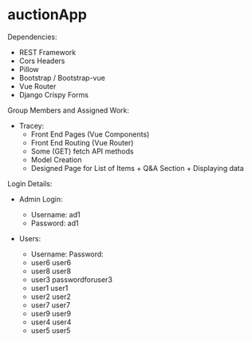 # auctionApp

Dependencies:
- REST Framework
- Cors Headers
- Pillow
- Bootstrap / Bootstrap-vue
- Vue Router
- Django Crispy Forms


Group Members and Assigned Work:
- Tracey: 
	- Front End Pages (Vue Components)
	- Front End Routing (Vue Router)
	- Some (GET) fetch API methods 
	- Model Creation
	- Designed Page for List of Items + Q&A Section + Displaying data

Login Details:
- Admin Login:
	- Username: ad1
	- Password: ad1

- Users:
	- Username:	Password:
	- user6 user6
	- user8 user8
	- user3 passwordforuser3
	- user1 user1
	- user2 user2
	- user7 user7
	- user9 user9
	- user4 user4
	- user5 user5
